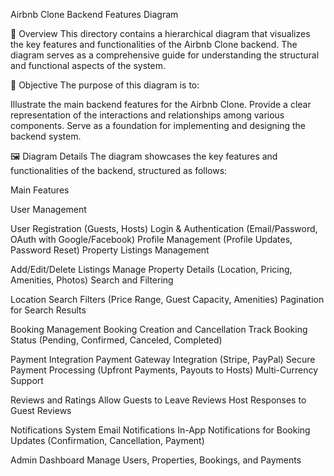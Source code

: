Airbnb Clone Backend Features Diagram

📜 Overview
This directory contains a hierarchical diagram that visualizes the key features and functionalities of the Airbnb Clone backend. The diagram serves as a comprehensive guide for understanding the structural and functional aspects of the system.

🎯 Objective
The purpose of this diagram is to:

Illustrate the main backend features for the Airbnb Clone.
Provide a clear representation of the interactions and relationships among various components.
Serve as a foundation for implementing and designing the backend system.

🖼️ Diagram Details
The diagram showcases the key features and functionalities of the backend, structured as follows:

Main Features

User Management

User Registration (Guests, Hosts)
Login & Authentication (Email/Password, OAuth with Google/Facebook)
Profile Management (Profile Updates, Password Reset)
Property Listings Management

Add/Edit/Delete Listings
Manage Property Details (Location, Pricing, Amenities, Photos)
Search and Filtering

Location Search
Filters (Price Range, Guest Capacity, Amenities)
Pagination for Search Results

Booking Management
Booking Creation and Cancellation
Track Booking Status (Pending, Confirmed, Canceled, Completed)

Payment Integration
Payment Gateway Integration (Stripe, PayPal)
Secure Payment Processing (Upfront Payments, Payouts to Hosts)
Multi-Currency Support

Reviews and Ratings
Allow Guests to Leave Reviews
Host Responses to Guest Reviews

Notifications System
Email Notifications
In-App Notifications for Booking Updates (Confirmation, Cancellation, Payment)

Admin Dashboard
Manage Users, Properties, Bookings, and Payments